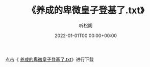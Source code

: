 ﻿---
title:  《养成的卑微皇子登基了.txt》
date:   2022-01-01T00:00:00+00:00
author: 听松阁
layout: post
permalink: /养成的卑微皇子登基了/
categories: 小说
tags: [小说]
---

点击《 [养成的卑微皇子登基了.txt](http://img.660000.xyz/bookstukust/book/bntxt/10/养成的卑微皇子登基了.txt)》进行下载